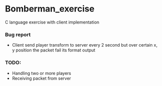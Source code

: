 # Bomberman_exercise
C language exercise with client implementation

### Bug report
- Client send player transform to server every 2 second but over certain x, y position the packet fail its format output

### TODO:
- Handling two or more players
- Receiving packet from server
